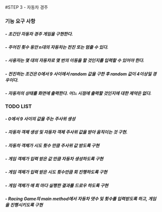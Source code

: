#STEP 3  - 자동차 경주
### 기능 요구 사항
##### - 초간단 자동차 경주 게임을 구현한다.
##### - 주어진 횟수 동안 n대의 자동차는 전진 또는 멈출 수 있다.
##### - 사용자는 몇 대의 자동차로 몇 번의 이동을 할 것인지를 입력할 수 있어야 한다.
##### - 전진하는 조건은 0에서 9 사이에서 random 값을 구한 후 random 값이 4이상일 경우이다.
##### - 자동차의 상태를 화면에 출력한다. 어느 시점에 출력할 것인지에 대한 제약은 없다.

### TODO LIST
##### - 0에서 9 사이의 값을 주는 주사위 생성
##### - 자동차 객체 생성 및 자동차 객체 주사위 값을 받아 움직이는 것 구현.
##### - 자동차 객체가 시도 횟수 만큼 주사위 값 받도록 구현
##### - 게임 객체가 입력 받은 값 만큼 자동차 생성하도록 구현
##### - 게임 객체가 입력 받은 시도 횟수만큼 회 진행하도록 구현
##### - 게임 객체가 매 회 마다 실행한 결과를 드로우 하도록 구현
##### - Racing Game의 main method에서 자동차 댓수 및 횟수를 입력받도록 하고, 게임을 진행시키도록 구현
